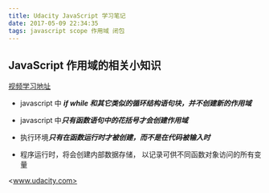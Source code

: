 ```yaml
---
title: Udacity JavaScript 学习笔记
date: 2017-05-09 22:34:35
tags: javascript scope 作用域 闭包
---
```


## JavaScript 作用域的相关小知识

[视频学习地址](https://classroom.udacity.com/courses/ud015/lessons/2593668697/concepts/25411890560923)

* javascript 中 ***if while 和其它类似的循环结构语句块，并不创建新的作用域***


* javascript 中***只有函数语句中的花括号才会创建作用域***


* 执行环境***只有在函数运行时才被创建，而不是在代码被输入时*** 


* 程序运行时，将会创建内部数据存储， 以记录可供不同函数对象访问的所有变量

<www.udacity.com>